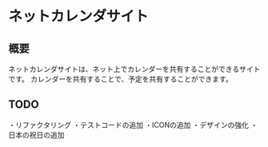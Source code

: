 # ネットカレンダサイト

## 概要

ネットカレンダサイトは、ネット上でカレンダーを共有することができるサイトです。
カレンダーを共有することで、予定を共有することができます。

## TODO

・リファクタリング
・テストコードの追加
・ICONの追加
・デザインの強化
・日本の祝日の追加


